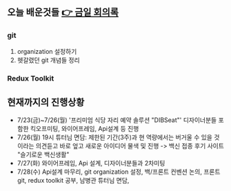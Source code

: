 ## 오늘 배운것들 [👉 금일 회의록](https://www.notion.so/07-28-9b1bc19c17cd407c89ff271a30fec010)
### git
1. organization 설정하기          
2. 헷갈렸던 git 개념들 정리

### Redux Toolkit


## 현재까지의 진행상황
- 7/23(금)~7/26(월) '프리미엄 식당 자리 예약 솔루션 "DIBSeat"' 디자이너분들 포함한 킥오프미팅, 와이어프레임, Api설계 등 진행          
- 7/26(월) 19시 튜터님 면담: 제한된 기간(3주)과 현 역량에서는 버거울 수 있을 것이라는 의견듣고 바로 엎고 새로운 아이디어 물색 및 진행 -> 백신 접종 후기 사이트 "슬기로운 백신생활"       
- 7/27(화) 와이어프레임, Api 설계, 디자이너분들과 2차미팅
- 7/28(수) Api설계 마무리, git organization 설정, 백/프론트 컨벤션 논의, 프론트 git, redux toolkit 공부, 남병관 튜터님 면담,
